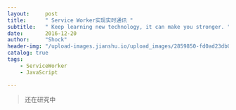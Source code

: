 ```yaml
---
layout:     post
title:      " Service Worker实现实时通讯 "
subtitle:   " Keep learning new technology, it can make you stronger. "
date:       2016-12-20
author:     "Shock"
header-img: "/upload-images.jianshu.io/upload_images/2859850-fd0ad23db0a64a13.png?imageMogr2/auto-orient/strip%7CimageView2/2/w/1240"
catalog: true
tags:
    - ServiceWorker
    - JavaScript

---
```

> 还在研究中
